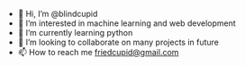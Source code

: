 - 👋 Hi, I’m @blindcupid
- 👀 I’m interested in machine learning and web development
- 🌱 I’m currently learning python
- 💞️ I’m looking to collaborate on many projects in future
- 📫 How to reach me friedcupid@gmail.com

<!---
blindcupid/blindcupid is a ✨ special ✨ repository because its `README.md` (this file) appears on your GitHub profile.
You can click the Preview link to take a look at your changes.
--->
